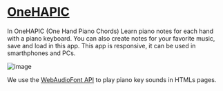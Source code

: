 # [OneHAPIC](https://alxtreme1.github.io/OneHAPIC)
In OneHAPIC (One Hand Piano Chords) Learn piano notes for each hand with a piano keyboard. You can also create notes for your favorite music, save and load in this app. This app is responsive, it can be used in smarthphones and PCs.

![image](https://user-images.githubusercontent.com/29804266/172404288-96251c84-ca4d-4d85-a21a-c334eea56fc1.png)

We use the [WebAudioFont API](https://github.com/surikov/webaudiofont) to play piano key sounds in HTMLs pages.
